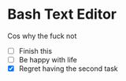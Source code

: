 # Bash Text Editor

Cos why the fuck not


- [ ] Finish this
- [ ] Be happy with life
- [X] Regret having the second task